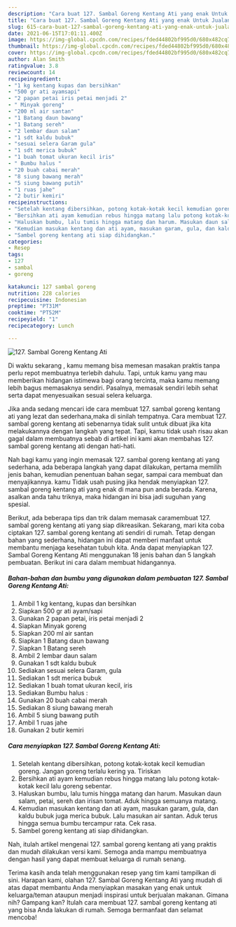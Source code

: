```yaml
---
description: "Cara buat 127. Sambal Goreng Kentang Ati yang enak Untuk Jualan"
title: "Cara buat 127. Sambal Goreng Kentang Ati yang enak Untuk Jualan"
slug: 615-cara-buat-127-sambal-goreng-kentang-ati-yang-enak-untuk-jualan
date: 2021-06-15T17:01:11.400Z
image: https://img-global.cpcdn.com/recipes/fded44802bf995d0/680x482cq70/127-sambal-goreng-kentang-ati-foto-resep-utama.jpg
thumbnail: https://img-global.cpcdn.com/recipes/fded44802bf995d0/680x482cq70/127-sambal-goreng-kentang-ati-foto-resep-utama.jpg
cover: https://img-global.cpcdn.com/recipes/fded44802bf995d0/680x482cq70/127-sambal-goreng-kentang-ati-foto-resep-utama.jpg
author: Alan Smith
ratingvalue: 3.8
reviewcount: 14
recipeingredient:
- "1 kg kentang kupas dan bersihkan"
- "500 gr ati ayamsapi"
- "2 papan petai iris petai menjadi 2"
- " Minyak goreng"
- "200 ml air santan"
- "1 Batang daun bawang"
- "1 Batang sereh"
- "2 lembar daun salam"
- "1 sdt kaldu bubuk"
- "sesuai selera Garam gula"
- "1 sdt merica bubuk"
- "1 buah tomat ukuran kecil iris"
- " Bumbu halus "
- "20 buah cabai merah"
- "8 siung bawang merah"
- "5 siung bawang putih"
- "1 ruas jahe"
- "2 butir kemiri"
recipeinstructions:
- "Setelah kentang dibersihkan, potong kotak-kotak kecil kemudian goreng. Jangan goreng terlalu kering ya. Tiriskan"
- "Bersihkan ati ayam kemudian rebus hingga matang lalu potong kotak-kotak kecil lalu goreng sebentar."
- "Haluskan bumbu, lalu tumis hingga matang dan harum. Masukan daun salam, petai, sereh dan irisan tomat. Aduk hingga semuanya matang."
- "Kemudian masukan kentang dan ati ayam, masukan garam, gula, dan kaldu bubuk juga merica bubuk. Lalu masukan air santan. Aduk terus hingga semua bumbu tercampur rata. Cek rasa."
- "Sambel goreng kentang ati siap dihidangkan."
categories:
- Resep
tags:
- 127
- sambal
- goreng

katakunci: 127 sambal goreng 
nutrition: 228 calories
recipecuisine: Indonesian
preptime: "PT31M"
cooktime: "PT52M"
recipeyield: "1"
recipecategory: Lunch

---
```



![127. Sambal Goreng Kentang Ati](https://img-global.cpcdn.com/recipes/fded44802bf995d0/680x482cq70/127-sambal-goreng-kentang-ati-foto-resep-utama.jpg)

Di waktu  sekarang , kamu memang bisa memesan masakan praktis tanpa perlu repot membuatnya terlebih dahulu. Tapi, untuk kamu yang mau memberikan hidangan istimewa bagi orang tercinta, maka kamu memang lebih bagus memasaknya sendiri. Pasalnya, memasak sendiri lebih sehat serta dapat menyesuaikan sesuai selera keluarga.

Jika anda sedang mencari ide cara membuat 127. sambal goreng kentang ati yang lezat dan sederhana,maka di sinilah tempatnya. Cara membuat 127. sambal goreng kentang ati  sebenarnya tidak sulit untuk dibuat jika kita melakukannya dengan langkah yang tepat. Tapi, kamu tidak usah risau akan gagal dalam membuatnya 
sebab di artikel ini kami akan membahas 127. sambal goreng kentang ati dengan hati-hati.  



Nah bagi kamu yang ingin memasak 127. sambal goreng kentang ati yang sederhana, ada beberapa langkah yang dapat dilakukan, pertama memilih jenis bahan, kemudian penentuan bahan segar, sampai cara membuat dan menyajikannya. kamu Tidak usah pusing jika hendak menyiapkan 127. sambal goreng kentang ati yang enak di mana pun anda berada. Karena, asalkan anda  tahu triknya, maka hidangan ini bisa jadi suguhan yang spesial.

Berikut, ada beberapa tips dan trik dalam memasak caramembuat 127. sambal goreng kentang ati yang siap dikreasikan. Sekarang, mari kita coba ciptakan 127. sambal goreng kentang ati sendiri di rumah. Tetap dengan bahan yang sederhana, hidangan ini dapat memberi manfaat untuk membantu menjaga kesehatan tubuh kita. Anda dapat menyiapkan 127. Sambal Goreng Kentang Ati menggunakan 18 jenis bahan dan 5 langkah pembuatan. Berikut ini cara dalam membuat hidangannya.

<!--inarticleads1-->

##### Bahan-bahan dan bumbu yang digunakan dalam pembuatan 127. Sambal Goreng Kentang Ati:

1. Ambil 1 kg kentang, kupas dan bersihkan
1. Siapkan 500 gr ati ayam/sapi
1. Gunakan 2 papan petai, iris petai menjadi 2
1. Siapkan  Minyak goreng
1. Siapkan 200 ml air santan
1. Siapkan 1 Batang daun bawang
1. Siapkan 1 Batang sereh
1. Ambil 2 lembar daun salam
1. Gunakan 1 sdt kaldu bubuk
1. Sediakan sesuai selera Garam, gula
1. Sediakan 1 sdt merica bubuk
1. Sediakan 1 buah tomat ukuran kecil, iris
1. Sediakan  Bumbu halus :
1. Gunakan 20 buah cabai merah
1. Sediakan 8 siung bawang merah
1. Ambil 5 siung bawang putih
1. Ambil 1 ruas jahe
1. Gunakan 2 butir kemiri




<!--inarticleads2-->

##### Cara menyiapkan 127. Sambal Goreng Kentang Ati:

1. Setelah kentang dibersihkan, potong kotak-kotak kecil kemudian goreng. Jangan goreng terlalu kering ya. Tiriskan
1. Bersihkan ati ayam kemudian rebus hingga matang lalu potong kotak-kotak kecil lalu goreng sebentar.
1. Haluskan bumbu, lalu tumis hingga matang dan harum. Masukan daun salam, petai, sereh dan irisan tomat. Aduk hingga semuanya matang.
1. Kemudian masukan kentang dan ati ayam, masukan garam, gula, dan kaldu bubuk juga merica bubuk. Lalu masukan air santan. Aduk terus hingga semua bumbu tercampur rata. Cek rasa.
1. Sambel goreng kentang ati siap dihidangkan.




Nah, itulah artikel mengenai  127. sambal goreng kentang ati  yang praktis dan mudah dilakukan versi kami. Semoga anda mampu membuatnya dengan hasil yang dapat membuat keluarga di rumah senang. 

Terima kasih anda telah menggunakan resep yang tim kami tampilkan di sini. Harapan kami, olahan  127. Sambal Goreng Kentang Ati yang mudah di atas dapat membantu Anda menyiapkan masakan yang enak untuk keluarga/teman ataupun menjadi inspirasi untuk berjualan makanan. Gimana nih? Gampang kan? Itulah cara membuat 127. sambal goreng kentang ati yang bisa Anda lakukan di rumah. Semoga bermanfaat dan selamat mencoba!

